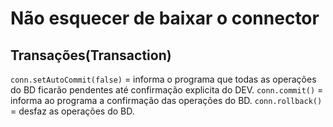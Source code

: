 # Não esquecer de baixar o connector
## Transações(Transaction)

`conn.setAutoCommit(false)` = informa o programa que todas as operações do BD ficarão pendentes até confirmação explicita do DEV.
`conn.commit()` = informa ao programa a confirmação das operações do BD.
`conn.rollback()` = desfaz as operações do BD.
